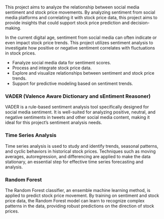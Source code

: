 This project aims to analyze the relationship between social media sentiment and stock price movements. 
By analyzing sentiment from social media platforms and correlating it with stock price data, this project aims to provide insights that could 
support stock price prediction and decision-making.

In the current digital age, sentiment from social media can often indicate or even impact stock price trends.
This project utilizes sentiment analysis to investigate how positive or negative sentiment correlates with fluctuations in stock prices.

- Fanalyze social media data for sentiment scores.
- Process and integrate stock price data.
- Explore and visualize relationships between sentiment and stock price trends.
- Support for predictive modeling based on sentiment trends.

### VADER (Valence Aware Dictionary and sEntiment Reasoner)
VADER is a rule-based sentiment analysis tool specifically designed for social media sentiment. 
It is well-suited for analyzing positive, neutral, and negative sentiments in tweets and other social media content, making it ideal for this project’s sentiment analysis needs.

### Time Series Analysis
Time series analysis is used to study and identify trends, seasonal patterns, and cyclic behaviors in historical stock prices. 
Techniques such as moving averages, autoregression, and differencing are applied to make the data stationary, an essential step for effective time series forecasting and analysis.

### Random Forest
The Random Forest classifier, an ensemble machine learning method, is applied to predict stock price movement.
By training on sentiment and stock price data, the Random Forest model can learn to recognize complex patterns in the data, providing robust predictions on the direction of stock prices.
